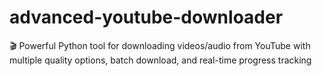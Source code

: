 # advanced-youtube-downloader
🎬 Powerful Python tool for downloading videos/audio from YouTube with multiple quality options, batch download, and real-time progress tracking
